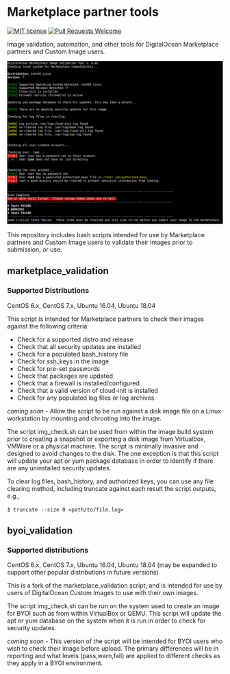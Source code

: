 # Marketplace partner tools

[![MIT license](https://img.shields.io/badge/license-MIT-blue.svg)](LICENSE)
[![Pull Requests Welcome](https://img.shields.io/badge/PRs-welcome-brightgreen.svg?style=flat)](http://makeapullrequest.com)

Image validation, automation, and other tools for DigitalOcean Marketplace partners and Custom Image users.

![Screenshot](screenshot.png)

This repository includes bash scripts intended for use by Marketplace partners and Custom Image users to validate their images prior to submission, or use.

## marketplace_validation

### Supported Distributions 

CentOS 6.x, CentOS 7.x, Ubuntu 16.04, Ubuntu 18.04

This script is intended for Marketplace partners to check their images against the following criteria:

- Check for a supported distro and release
- Check that all security updates are installed
- Check for a populated bash_history file
- Check for ssh_keys in the image
- Check for pre-set passwords
- Check that packages are updated
- Check that a firewall is installed/configured
- Check that a valid version of cloud-init is installed
- Check for any populated log files or log archives

*coming soon* - Allow the script to be run against a disk image file on a Linux workstation by mounting and chrooting into the image.

The script img_check.sh can be used from within the image build system prior to creating a snapshot or exporting a disk image from Virtualbox, VMWare or a physical machine. The script is minimally invasive and designed to avoid changes to the disk. The one exception is that this script will update your apt or yum package database in order to identify if there are any uninstalled security updates.

To clear log files, bash_history, and authorized keys, you can use any file clearing method, including truncate against each result the script outputs, e.g.,

`$ truncate --size 0 <path/to/file.log>`

## byoi_validation

### Supported distributions 

CentOS 6.x, CentOS 7.x, Ubuntu 16.04, Ubuntu 18.04 (may be expanded to support other popular distributions in future versions)

This is a fork of the marketplace_validation script, and is intended for use by users of DigitalOcean Custom Images to use with their own images.

The script img_check.sh can be run on the system used to create an image for BYOI such as from within VirtualBox or QEMU.  This script will update the apt or yum database on the system when it is run in order to check for security updates.

*coming soon* - This version of the script will be intended for BYOI users who wish to check their image before upload.  The primary differences will be in reporting and what levels (pass,warn,fail) are applied to different checks as they apply in a BYOI environment.
